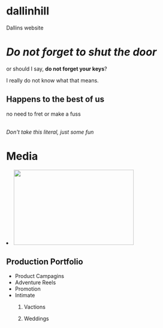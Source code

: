 # dallinhill
Dallins website
<body>
  <div>
    <h1><em>Do not forget to shut the door</em></h1>
    <p>or should I say, <strong>do not forget your keys</strong>?</p> I really do not know what that means.
  </div>
  <div>
    <h2> Happens to the best of us</h2> 
    <p>no need to fret or make a fuss<br><br>
    <p><em>Don't take this literal, just some fun</em>
  </div>
  <div>
    <h1>Media</h1>
    <p><li><img src="https://user-images.githubusercontent.com/68889514/91536239-a9097680-e8d1-11ea-958c-e1347af594af.jpg" width="320" height="200" /></li></p>
    <h2>Production Portfolio</h2>
    <ul>
      <li>Product Campagins</li>
      <li>Adventure Reels</li>
      <li>Promotion</li>
      <li>Intimate</li>
       <ol>
        <p><li>Vactions</li></p>
        <p><li>Weddings</li></p>
       </ol>
    </ul>
  
  </body>
